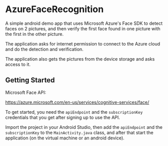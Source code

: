 # AzureFaceRecognition

A simple android demo app that uses Microsoft Azure's Face SDK to detect faces on 2 pictures, and then verify the first face found in one picture with the first in the other picture.

The application asks for internet permission to connect to the Azure cloud and do the detection and verification. 

The application also gets the pictures from the device storage and asks access to it.

## Getting Started 

Microsoft Face API:

https://azure.microsoft.com/en-us/services/cognitive-services/face/

To get started, you need the `apiEndpoint` and the `subscriptionKey` credentials that you get after signing up to use the API. 

Import the project in your Android Studio, then add the `apiEndpoint` and the `subscriptionKey` to the `MainActivity.java` class, and after that start the application (on the virtual machine or an android device).
